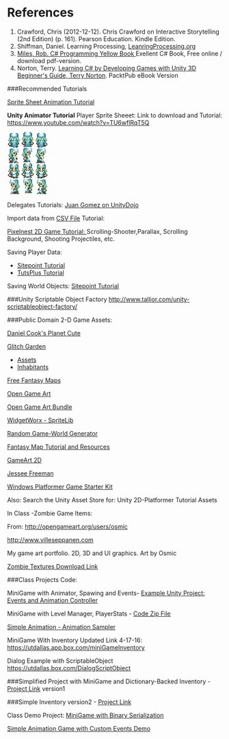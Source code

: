 # References

1. Crawford, Chris (2012-12-12). Chris Crawford on Interactive Storytelling (2nd Edition) (p. 161). Pearson Education. Kindle Edition.
2. Shiffman, Daniel.  Learning Processing, [LeanringProcessing.org ](learningprocessing.org)
3. [Miles, Rob. C# Programming Yellow Book ](http://www.robmiles.com/c-yellow-book/) Exellent C# Book, Free online / download pdf-version.
4. Norton, Terry. [Learning C# by Developing Games with Unity 3D Beginner's Guide, Terry Norton](http://www.amazon.com/Learning-Developing-Games-Unity-Beginners-ebook/dp/B00FFUL9LY).  PacktPub eBook Version

###Recommended Tutorials

[Sprite Sheet Animation Tutorial ](http://michaelcummings.net/mathoms/creating-2d-animated-sprites-using-unity-4.3)


**Unity Animator Tutorial**
Player Sprite Sheeet: 
Link to download and Tutorial: https://www.youtube.com/watch?v=TU6wflRqT5Q

![](Player.png)



Delegates Tutorials: 
[Juan Gomez on UnityDojo](http://unitydojo.blogspot.com/2015/03/how-to-use-delegates-in-unity-like-boss.html)

Import data from [CSV File](http://bravenewmethod.com/2014/09/13/lightweight-csv-reader-for-unity/) Tutorial:

[Pixelnest 2D Game Tutorial: ](http://pixelnest.io/tutorials/2d-game-unity/table-of-contents/)Scrolling-Shooter,Parallax, Scrolling Background, Shooting Projectiles, etc.

Saving Player Data:
  - [Sitepoint Tutorial](http://www.sitepoint.com/saving-and-loading-player-game-data-in-unity/) 
  - [TutsPlus Tutorial](http://gamedevelopment.tutsplus.com/tutorials/how-to-save-and-load-your-players-progress-in-unity--cms-20934)

Saving World Objects: [Sitepoint Tutorial](http://www.sitepoint.com/mastering-save-and-load-functionality-in-unity-5/)

###Unity Scriptable Object Factory
http://www.tallior.com/unity-scriptableobject-factory/


 ###Public Domain 2-D Game Assets: 
 
 [Daniel Cook's Planet Cute](http://www.lostgarden.com/2007/05/dancs-miraculously-flexible-game.html)
 
 [Glitch Garden](http://www.glitchthegame.com/public-domain-game-art/)
   *   [Assets](https://github.com/ThirdPartyNinjas/GlitchAssets)
   *  [Inhabitants](https://github.com/ThirdPartyNinjas/GlitchAssets-Inhabitants)


 [Free Fantasy Maps](http://freefantasymaps.org/free-fantasy-maps/)
 
 [Open Game Art](http://opengameart.org/)
 
 [Open Game Art Bundle](http://open.commonly.cc/)

 [WidgetWorx - SpriteLib](http://www.widgetworx.com/spritelib/)
 
[Random Game-World Generator](http://donjon.bin.sh/)

[Fantasy Map Tutorial and Resources](http://calthyechild.deviantart.com/art/Fantasy-Map-TutorialxResources-258559867)

[GameArt 2D](http://www.gameart2d.com/freebies.html)

[Jessee Freeman](http://jessefreeman.com/game-art-packs/)

[Windows Platformer Game Starter Kit](http://platformstarterkit.azurewebsites.net/)
 
Also: Search the Unity Asset Store for: Unity 2D-Platformer Tutorial Assets
 
In Class -Zombie Game Items:

From: http://opengameart.org/users/osmic

http://www.villeseppanen.com

My game art portfolio. 2D, 3D and UI graphics.
Art by Osmic

[Zombie Textures Download Link](https://utdallas.box.com/zombieTextures) 


###Class Projects Code:

MiniGame with Animator, Spawing and Events- [Example Unity Project: Events and Animation Controller](https://utdallas.box.com/Unity-Animator-and-CustomEvent)

MiniGame with Level Manager, PlayerStats - [Code Zip File](https://utdallas.box.com/levelManagerStarter)

[Simple Animation - Animation Sampler](https://utdallas.box.com/v/AnimationSampler)

MiniGame With Inventory Updated Link 4-17-16: 
https://utdallas.app.box.com/miniGameInventory

Dialog Example with ScriptableObject
https://utdallas.box.com/DialogScriptObject

###Simplified Project with MiniGame and Dictionary-Backed Inventory -  [Project Link](https://utdallas.box.com/v/SimplifiedInventory) version1

###Simple Inventory version2 - [Project Link](https://utdallas.box.com/v/simpleInventory)

Class Demo Project: [ MiniGame with Binary Serialization](https://utdallas.box.com/v/MiniGameWithBinarySerializatio)

[Simple Animation Game with Custom Events Demo](https://utdallas.box.com/v/SimplAnimationWithCustomEvents)